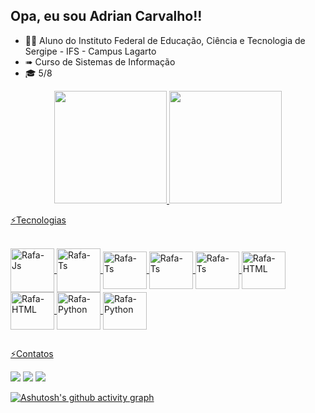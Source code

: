 ## Opa, eu sou Adrian Carvalho!!

- 🧑‍🎓 Aluno do Instituto Federal de Educação, Ciência e Tecnologia de Sergipe - IFS - Campus Lagarto
- ➠ Curso de Sistemas de Informação
- 🎓 5/8 
<div align="center">
  <a href="https://github.com/AdrianCarvalhoo">
  <img height="180em" src="https://github-readme-stats.vercel.app/api?username=AdrianCarvalhoo&show_icons=true&theme=codeSTACKr&include_all_commits=true&count_private=true"/>
  <img height="180em" src="https://github-readme-stats.vercel.app/api/top-langs/?username=AdrianCarvalhoo&layout=compact&langs_count=7&theme=codeSTACKr"/>
</div>
  
  ⚡Tecnologias

<div style="display: inline_block"><br>
  <img align="center" alt="Rafa-Js" height="70" width="70" src="https://icongr.am/devicon/java-original-wordmark.svg?size=130&color">
  <img align="center" alt="Rafa-Ts" height="70" width="70" src="https://icongr.am/devicon/postgresql-original-wordmark.svg?size=130&color">
  <img align="center" alt="Rafa-Ts" height="60" width="70" src="https://cdn.jsdelivr.net/gh/devicons/devicon/icons/figma/figma-original.svg" />
  <img align="center" alt="Rafa-Ts" height="60" width="70" src="https://cdn.jsdelivr.net/gh/devicons/devicon/icons/javascript/javascript-original.svg" />
  <img align="center" alt="Rafa-Ts" height="60" width="70" src="https://cdn.jsdelivr.net/gh/devicons/devicon/icons/nodejs/nodejs-original.svg" />
  <img align="center" alt="Rafa-HTML" height="60" width="70" src="https://icongr.am/devicon/photoshop-line.svg?size=130&color=2970ff">
  <img align="center" alt="Rafa-HTML" height="60" width="70" src="https://icongr.am/devicon/git-original.svg?size=130&color=2970ff">
  <img align="center" alt="Rafa-Python" height="60" width="70" src="https://icongr.am/devicon/intellij-original.svg?size=128&color=ffffff">
  <img align="center" alt="Rafa-Python" height="60" width="70" src="https://cdn.jsdelivr.net/gh/devicons/devicon/icons/visualstudio/visualstudio-plain.svg" />
 
  ##
 
 ⚡Contatos
 
<div> 
  <a href="https://www.instagram.com/adriancarvalhoo/" target="_blank"><img src="https://img.shields.io/badge/-Instagram-%23E4405F?style=for-the-badge&logo=instagram&logoColor=white" target="_blank"></a>
  <a href = "mailto:adrian.araujcarvalho@gmail.com"><img src="https://img.shields.io/badge/-Gmail-%23333?style=for-the-badge&logo=gmail&logoColor=white" target="_blank"></a>
  <a href="https://github.com/AdrianCarvalhoo" target="_blank"><img src="https://img.shields.io/badge/-LinkedIn-%230077B5?style=for-the-badge&logo=linkedin&logoColor=white" target="_blank"></a> 
  
  [![Ashutosh's github activity graph](https://activity-graph.herokuapp.com/graph?username=AdrianCarvalhoo&bg_color=02001f&color=ffffff&line=ff4d00&point=ffae00&area=true&hide_border=true)](https://github.com/ashutosh00710/github-readme-activity-graph)
  
 
</div>

